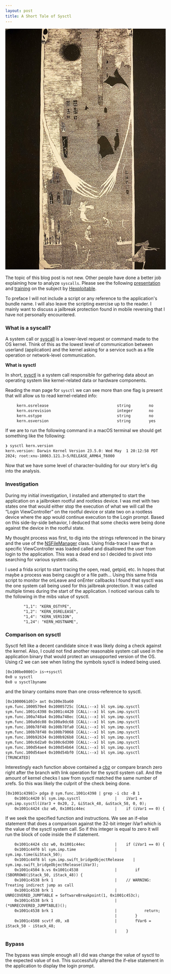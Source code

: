 ```yaml
---
layout: post
title: A Short Tale of Sysctl
---
```


![Untitled](/assets/syscallCover.jpeg)

The topic of this blog post is not new. Other people have done a better job explaining how to analyze `syscalls`. Please see the following [presentation](https://youtu.be/qFLJjByneA4?si=ofEOOmSIk2_aIXau) and [training](https://www.youtube.com/live/sgNDYgLyAP4?si=BI_juNbKwFl2swu7&t=12395) on the subject by [Hexploitable](https://x.com/Hexploitable). 

To preface I will not include a script or any reference to the application's bundle name. I will also leave the scripting exercise up to the reader. I mainly want to discuss a jailbreak protection found in mobile reversing that I have not personally encountered.  

### What is a syscall?

A system call or [syscall](https://opensource.apple.com/source/xnu/xnu-1504.3.12/bsd/kern/syscalls.master) is a lower-level request or command made to the OS kernel. Think of this as the lowest level of communication between userland (application) and the kernel asking for a service such as a file operation or network-level communication. 

**What is sysctl**

In short, [sysctl](https://developer.apple.com/documentation/installer_js/system/1812308-sysctl) is a system call responsible for gathering data about an operating system like kernel-related data or hardware components. 

Reading the man page for `sysctl` we can see more than one flag is present that will allow us to read kernel-related info: 

```
     kern.osrelease                              string        no
     kern.osrevision                             integer       no
     kern.ostype                                 string        no
     kern.osversion                              string        yes
```

If we are to run the following command in a macOS terminal we should get something like the following:

```
❯ sysctl kern.version
kern.version: Darwin Kernel Version 23.5.0: Wed May  1 20:12:58 PDT 2024; root:xnu-10063.121.3~5/RELEASE_ARM64_T6000
```

Now that we have some level of character-building for our story let's dig into the analysis.

### Investigation

During my initial investigation, I installed and attempted to start the application on a jailbroken rootful and rootless device. I was met with two states one that would either stop the execution of what we will call the “Login ViewController” on the rootful device or state two on a rootless device where the app would continue execution to the Login prompt. Based on this side-by-side behavior, I deduced that some checks were being done against the device in the rootful state. 

My thought process was first, to dig into the strings referenced in the binary and the use of the [NSFileManager](https://developer.apple.com/documentation/foundation/filemanager) class. Using frida-trace I saw that a specific ViewController was loaded called and disallowed the user from login to the application. This was a dead end so I decided to pivot into searching for various system calls. 

I used a frida script to start tracing the open, read, getpid, etc. In hopes that maybe a process was being caught or a file path… Using this same frida script to monitor the onLeave and onEnter callbacks I found that sysctl was the one system call being used for this jailbreak protection. It was called multiple times during the start of the application. I noticed various calls to the following in the mibs value of sysctl. 

```
        "1,1": "KERN_OSTYPE",
        "1,2": "KERN_OSRELEASE",
        "1,4": "KERN_VERSION",
        "1,24": "KERN_HOSTNAME",
```

### Comparison on sysctl

Sysctl felt like a decent candidate since it was likely doing a check against the kernel. Also, I could not find another reasonable system call used in the application binary that would protect an unsupported version of the OS. Using r2 we can see when listing the symbols sysctl is indeed being used.

```
[0x100be0000]> is~+sysctl
0x0 u sysctl
0x0 u sysctlbyname
```

and the binary contains more than one cross-reference to sysctl. 

```
[0x1000061d0]> axt 0x100e3ba60
sym.func.1000570e4 0x10005725c [CALL:--x] bl sym.imp.sysctl
sym.func.1001c4398 0x1001c4420 [CALL:--x] bl sym.imp.sysctl
sym.func.100a748a4 0x100a748ec [CALL:--x] bl sym.imp.sysctl
sym.func.100a9dc08 0x100a9dc68 [CALL:--x] bl sym.imp.sysctl
sym.func.100b78f48 0x100b78fa0 [CALL:--x] bl sym.imp.sysctl
sym.func.100b78f48 0x100b79068 [CALL:--x] bl sym.imp.sysctl
sym.func.100b92634 0x100b926b8 [CALL:--x] bl sym.imp.sysctl
sym.func.100c6d2a0 0x100c6d300 [CALL:--x] bl sym.imp.sysctl
sym.func.100d54ae4 0x100d54b64 [CALL:--x] bl sym.imp.sysctl
sym.func.100d54ae4 0x100d54bf0 [CALL:--x] bl sym.imp.sysctl
[TRUNCATED]
```

Interestingly each function above contained a [cbz](https://developer.arm.com/documentation/ddi0597/2024-03/Base-Instructions/CBNZ--CBZ--Compare-and-Branch-on-Nonzero-or-Zero-?lang=en) or compare branch zero right after the branch with link operation for the sysctl system call. And the amount of kernel checks I saw from sysctl matched the same number of xrefs. So this was likely the culprit of the check being done.

```
[0x1001c4398]> pdga @ sym.func.1001c4398 | grep -i cbz -B 1
    0x1001c4420 bl sym.imp.sysctl               |    iVar1 = sym.imp.sysctl(iVar3 + 0x20, 2, &iStack_48, &uStack_58, 0, 0);
    0x1001c4424 cbz w0, 0x1001c44ec             |    if (iVar1 == 0) {
```

If we seek the specified function and instructions. We see an if-else statement that does a comparison against the 32-bit integer iVar1 which is the value of the sysctl system call. So if this integer is equal to zero it will run the block of code inside the if statement. 

```
    0x1001c4424 cbz w0, 0x1001c44ec             |    if (iVar1 == 0) {
    0x1001c44f0 bl sym.imp.time                 |        sym.imp.time(&iStack_50);
    0x1001c44f8 bl sym.imp.swift_bridgeObjectRelease    |        sym.imp.swift_bridgeObjectRelease(iVar3);
    0x1001c4504 b.vs 0x1001c4538                |        if (SBORROW8(iStack_50, iStack_48)) {
    0x1001c4538 brk 1                           |    // WARNING: Treating indirect jump as call
    0x1001c4538 brk 1                           |            UNRECOVERED_JUMPTABLE = SoftwareBreakpoint(1, 0x1001c453c);
    0x1001c4538 brk 1                           |            (*UNRECOVERED_JUMPTABLE)();
    0x1001c4538 brk 1                           |            return;
                                                |        }
    0x1001c4508 scvtf d0, x8                    |        fVar6 = iStack_50 - iStack_48;
                                                |    }
```

### Bypass

The bypass was simple enough all I did was change the value of sysctl to the expected value of `0x0`.  This successfully altered the if-else statement in the application to display the login prompt.
